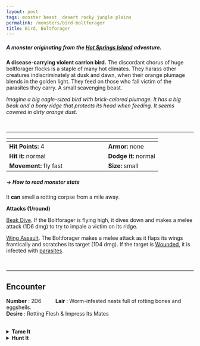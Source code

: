 ```yaml
---
layout: post
tags: monster beast  desert rocky jungle plains
permalink: /monsters/bird-boltforager
title: Bird, Boltforager
---
```


##### A monster originating from the [Hot Springs Island](https://shop.swordfishislands.com/the-dark-of-hot-springs-island/) adventure.

**A disease-carrying violent carrion bird.** The discordant chorus of huge boltforager flocks is a staple of many hot climates. They harass other creatures indiscriminately at dusk and dawn, when their orange plumage blends in the golden light. They feed on those who fall victim of the parasites they carry.  A small scavenging beast.

_Imagine a big eagle-sized bird with brick-colored plumage. It has a big beak and a bony ridge that protects its head when feeding. It seems covered in dirty orange dust._

<br>

---

|  <span style="display: inline-block; width:250px"></span>  |  |
| -------- | --------|
| **Hit Points:** 4 | **Armor:** none |
| **Hit it:** normal | **Dodge it:** normal |
| **Movement:** fly fast   |  **Size:** small | 


##### <span class="tooltip" data-tooltip="Armor = damage reduction · · · Easy/Normal/Hard = roll above 10/15/20 to beat">→ How to read monster stats</span>

It **can** smell a rotting corpse from a mile away.

**Attacks (1/round)**

<ins>Beak Dive</ins>. If the Boltforager is flying high, it dives down and makes a melee attack (1D6 dmg) to try to impale a victim on its ridge.

<ins>Wing Assault</ins>. The Boltforager makes a melee attack as it flaps its wings frantically and scratches its target (1D4 dmg). If the target is [Wounded](/2020/11/09/base-rules/), it is infected with [parasites](/2024/01/01/bone-forager/).

<br>

---

## Encounter

**Number** : 2D6 <span style="display: inline-block; width:30px"></span>
**Lair** : Worm-infested nests full of rotting bones and eggshells. <span style="display: inline-block; width:30px"></span> <br>
**Desire** : Rotting Flesh & Impress Its Mates

<br>

<details markdown="1">
<summary style="font-weight: bold;">Tame It</summary>
If you have captured this beast, you can spend the equivalent of 1 [bag of gold](/2024/06/26/currency/) in food between two adventures to tame it. It is now one of your <span class="tooltip" data-tooltip="You can bring a follower in your adventures if you dedicate a Psyche slot to it."><i>followers</i></span>. Each extra bag of gold spent training the beast teaches it a one-word order. Otherwise, it only acts to eat or in self-defence. 
</details>

<details markdown="1">
<summary style="font-weight: bold;">Hunt It</summary>
The boltforager's beak and bony ridge make a solid, easy to carve material. The dust covering it is full of worm eggs and can be of interest to those interested in biological warfare. Its meat is edible, but must be thoroughly cleansed of the parasites.

If you have access to an artisan and a workshop, you can spend loot between two adventures to create something with parts of the beast. The object you craft can be anything mostly made of the provided materials. It will have the value of what you [invest in it](/2024/06/26/currency/#values). Discuss what you want with the referee.
</details>
